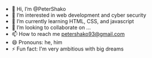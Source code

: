 - 👋 Hi, I’m @PeterShako
- 👀 I’m interested in web development and cyber security
- 🌱 I’m currently learning HTML, CSS, and javascript
- 💞️ I’m looking to collaborate on ...
- 📫 How to reach me petershako93@gmail.com
- 😄 Pronouns: he, him
- ⚡ Fun fact: I'm very ambitious with big dreams

<!---
PeterShako/PeterShako is a ✨ special ✨ repository because its `README.md` (this file) appears on your GitHub profile.
You can click the Preview link to take a look at your changes.
--->
